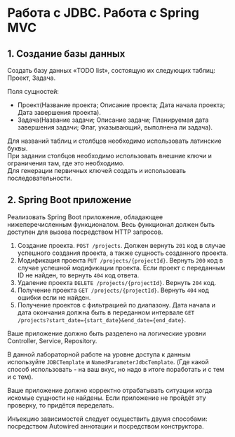 # Работа с JDBC. Работа с Spring MVC
## 1. Создание базы данных
Создать базу данных «TODO list», состоящую их следующих таблиц: Проект, Задача.

Поля сущностей: 
- Проект(Название проекта; Описание проекта; Дата начала проекта; Дата завершения проекта).
- Задача(Название задачи; Описание задачи; Планируемая дата завершения задачи; Флаг, указывающий, выполнена ли задача).

Для названий таблиц и столбцов необходимо использовать латинские буквы.\
При задании столбцов необходимо использовать внешние ключи и ограничения там, где это необходимо. \
Для генерации первичных ключей создать и использовать последовательности.

## 2. Spring Boot приложение
Реализовать Spring Boot приложение, обладающее нижеперечисленным функционалом. Весь функционал должен быть доступен для вызова посредством HTTP запросов.
1. Создание проекта. `POST /projects`. Должен вернуть `201` код в случае успешного создания проекта, а также сущность созданного проекта.
2. Модификация проекта `PUT /projects/{projectId}`. Вернуть `200` код в случае успешной модификации проекта. Если проект с переданным ID не найден, то вернуть `404` код ответа.
3. Удаление проекта `DELETE /projects/{projectId}`. Вернуть `204` код.
4. Получение проекта `GET /projects/{projectId}`. Вернуть `404` код ошибки если не найден.
5. Получение проектов с фильтрацией по диапазону. Дата начала и дата окончания должна быть в переданном интервале `GET /projects?start_date={start_date}&end_date={end_date}`.

Ваше приложение должно быть разделено на логические уровни Controller, Service, Repository.

В данной лабораторной работе на уровне доступа к данным используйте `JDBCTemplate` и `NamedParameterJdbcTemplate`. (Где какой способ использовать - на ваш вкус, но надо в итоге поработать и с тем и с тем).

Ваше приложение должно корректно отрабатывать ситуации когда искомые сущности не найдены. Если приложение не пройдёт эту проверку, то придётся переделать.

Инъекцию зависимостей следует осуществить двумя способами: посредством Autowired аннотации и посредством конструктора.
